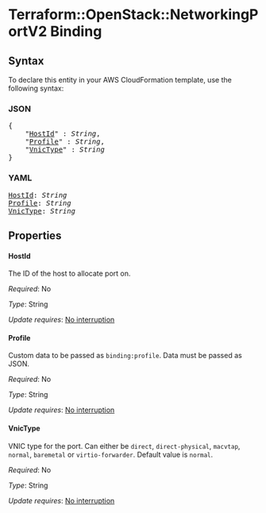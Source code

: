 # Terraform::OpenStack::NetworkingPortV2 Binding

## Syntax

To declare this entity in your AWS CloudFormation template, use the following syntax:

### JSON

<pre>
{
    "<a href="#hostid" title="HostId">HostId</a>" : <i>String</i>,
    "<a href="#profile" title="Profile">Profile</a>" : <i>String</i>,
    "<a href="#vnictype" title="VnicType">VnicType</a>" : <i>String</i>
}
</pre>

### YAML

<pre>
<a href="#hostid" title="HostId">HostId</a>: <i>String</i>
<a href="#profile" title="Profile">Profile</a>: <i>String</i>
<a href="#vnictype" title="VnicType">VnicType</a>: <i>String</i>
</pre>

## Properties

#### HostId

The ID of the host to allocate port on.

_Required_: No

_Type_: String

_Update requires_: [No interruption](https://docs.aws.amazon.com/AWSCloudFormation/latest/UserGuide/using-cfn-updating-stacks-update-behaviors.html#update-no-interrupt)

#### Profile

Custom data to be passed as `binding:profile`. Data
must be passed as JSON.

_Required_: No

_Type_: String

_Update requires_: [No interruption](https://docs.aws.amazon.com/AWSCloudFormation/latest/UserGuide/using-cfn-updating-stacks-update-behaviors.html#update-no-interrupt)

#### VnicType

VNIC type for the port. Can either be `direct`,
`direct-physical`, `macvtap`, `normal`, `baremetal` or `virtio-forwarder`.
Default value is `normal`.

_Required_: No

_Type_: String

_Update requires_: [No interruption](https://docs.aws.amazon.com/AWSCloudFormation/latest/UserGuide/using-cfn-updating-stacks-update-behaviors.html#update-no-interrupt)


